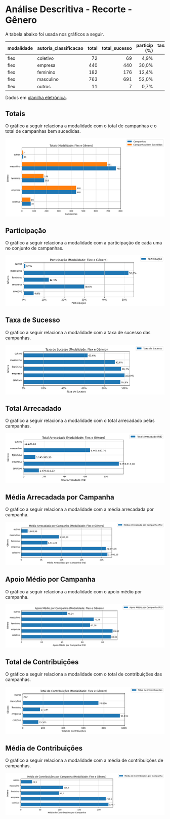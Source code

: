 # Análise Descritiva - Recorte - Gênero

A tabela abaixo foi usada nos gráficos a seguir.

| modalidade   | autoria_classificacao   |   total |   total_sucesso |   particip (%) |   taxa_sucesso (%) |   arrecadado_sucesso (R$) |   arrecadado_avg (R$) |   arrecadado_std (R$) |   arrecadado_min (R$) |   arrecadado_max (R$) |   apoio_medio (R$) |   apoio_std (R$) |   apoio_min (R$) |   apoio_max (R$) |   contribuicoes |   contribuicoes_med |   contribuicoes_std |   contribuicoes_min |   contribuicoes_max |
|:-------------|:------------------------|--------:|----------------:|---------------:|-------------------:|--------------------------:|----------------------:|----------------------:|----------------------:|----------------------:|-------------------:|-----------------:|-----------------:|-----------------:|----------------:|--------------------:|--------------------:|--------------------:|--------------------:|
| flex         | coletivo                |      72 |              69 |           4,9% |              95,8% |              1.479.515,33 |             21.442,25 |             34.235,40 |                 29,81 |            169.836,91 |              88,06 |            47,97 |            14,91 |           254,24 |          15.501 |               224,7 |               325,0 |                 1,0 |             2.015,0 |
| flex         | empresa                 |     440 |             440 |          30,0% |             100,0% |              9.259.515,00 |             21.044,35 |             46.143,04 |                 34,74 |            708.972,78 |              89,82 |            37,90 |            16,18 |           233,40 |          95.943 |               218,1 |               486,2 |                 1,0 |             7.954,0 |
| flex         | feminino                |     182 |             176 |          12,4% |              96,7% |              1.145.985,99 |              6.511,28 |              6.521,40 |                 35,53 |             29.736,69 |              67,58 |            23,29 |            18,48 |           154,85 |          17.194 |                97,7 |                95,8 |                 1,0 |               453,0 |
| flex         | masculino               |     763 |             691 |          52,0% |              90,6% |              6.465.887,70 |              9.357,29 |             27.421,05 |                 10,77 |            442.290,11 |              71,28 |            40,79 |            10,77 |           461,52 |          74.806 |               108,3 |               214,1 |                 1,0 |             3.474,0 |
| flex         | outros                  |      11 |               7 |           0,7% |              63,6% |                 11.227,92 |              1.603,99 |              2.112,50 |                 42,36 |              5.515,84 |              45,24 |            14,93 |            21,18 |            63,40 |             202 |                28,9 |                34,7 |                 2,0 |                87,0 |

Dados em [planilha eletrônica](./dados/flex-genero.xlsx).


## Totais

O gráfico a seguir relaciona a modalidade com o total de campanhas e o total de campanhas bem sucedidas.

![Totais por Modalidade](./img/flex-genero-totais.png)


## Participação

O gráfico a seguir relaciona a modalidade com a participação de cada uma no conjunto de campanhas.

![Participação das Modalidades](./img/flex-genero-participacao.png)


## Taxa de Sucesso

O gráfico a seguir relaciona a modalidade com a taxa de sucesso das campanhas.

![Taxa de Sucesso das Modalidades](./img/flex-genero-taxa-sucesso.png)


## Total Arrecadado

O gráfico a seguir relaciona a modalidade com o total arrecadado pelas campanhas.

![Total Arrecadado por Modalidades](./img/flex-genero-total-arrecadado.png)


## Média Arrecadada por Campanha

O gráfico a seguir relaciona a modalidade com a média arrecadada por campanha.

![Média Arrecadada por Campanha por Modalidades](./img/flex-genero-media-arrecadada.png)


## Apoio Médio por Campanha

O gráfico a seguir relaciona a modalidade com o apoio médio por campanha.

![Apoio Médio por Campanha por Modalidades](./img/flex-genero-apoio-medio.png)


## Total de Contribuições

O gráfico a seguir relaciona a modalidade com o total de contribuições das campanhas.

![Total de Contribuições por Modalidades](./img/flex-genero-total-contribuicoes.png)


## Média de Contribuições

O gráfico a seguir relaciona a modalidade com a média de contribuições de campanhas.

![Média de Contribuições por Campanha por Modalidades](./img/flex-genero-media-contribuicoes.png)



